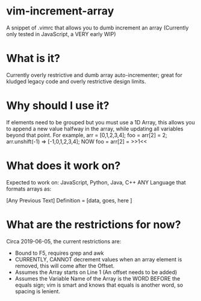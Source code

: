 # vim-increment-array
A snippet of .vimrc that allows you to dumb increment an array (Currently only tested in JavaScript, a VERY early WIP)

# What is it?
Currently overly restrictive and dumb array auto-incrementer; great for kludged legacy code and overly restrictive design limits.

# Why should I use it?
If elements need to be grouped but you must use a 1D Array, this allows you to append a new value halfway in the array, while updating all variables beyond that point.
For example, arr = [0,1,2,3,4]; foo = arr[2] = 2; arr.unshift(-1) => [-1,0,1,2,3,4]; NOW foo = arr[2] = >>1<<

# What does it work on?
Expected to work on: JavaScript, Python, Java, C++
ANY Language that formats arrays as:

[Any Previous Text] Definition = [data,
  goes,
  here
]

# What are the restrictions for now?
Circa 2019-06-05, the current restrictions are:
* Bound to F5, requires grep and awk
* CURRENTLY, CANNOT decrement values when an array element is removed, this will come after the Offset.
* Assumes the Array starts on Line 1 (An offset needs to be added)
* Assumes the Variable Name of the Array is the WORD BEFORE the equals sign; vim is smart and knows that equals is another word, so spacing is lenient.
